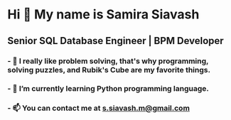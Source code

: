 # Hi 👋 My name is Samira Siavash
## Senior SQL Database Engineer | BPM Developer
### -	👀 I really like problem solving, that's why programming, solving puzzles, and Rubik's Cube are my favorite things.
### -	🌱 I’m currently learning Python programming language.
### -	📫 You can contact me at s.siavash.m@gmail.com
